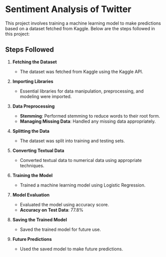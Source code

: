 # Sentiment Analysis of Twitter

This project involves training a machine learning model to make predictions based on a dataset fetched from Kaggle. Below are the steps followed in this project:

## Steps Followed

1. **Fetching the Dataset**
   - The dataset was fetched from Kaggle using the Kaggle API.

2. **Importing Libraries**
   - Essential libraries for data manipulation, preprocessing, and modeling were imported.

3. **Data Preprocessing**
   - **Stemming**: Performed stemming to reduce words to their root form.
   - **Managing Missing Data**: Handled any missing data appropriately.

4. **Splitting the Data**
   - The dataset was split into training and testing sets.

5. **Converting Textual Data**
   - Converted textual data to numerical data using appropriate techniques.

6. **Training the Model**
   - Trained a machine learning model using Logistic Regression.

7. **Model Evaluation**
   - Evaluated the model using accuracy score.
   - **Accuracy on Test Data**: 77.8%

8. **Saving the Trained Model**
   - Saved the trained model for future use.

9. **Future Predictions**
   - Used the saved model to make future predictions.


